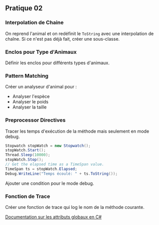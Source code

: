 ## Pratique 02

### Interpolation de Chaine
On reprend l'animal et on redéfinit le `ToString` avec une interpolation de chaîne. Si ce n'est pas déjà fait, créer une sous-classe.

### Enclos pour Type d'Animaux
Définir les enclos pour différents types d'animaux.

### Pattern Matching
Créer un analyseur d'animal pour :
- Analyser l'espèce
- Analyser le poids
- Analyser la taille

### Preprocessor Directives
Tracer les temps d'exécution de la méthode mais seulement en mode debug.

```csharp
Stopwatch stopWatch = new Stopwatch();
stopWatch.Start();
Thread.Sleep(10000);
stopWatch.Stop();
// Get the elapsed time as a TimeSpan value.
TimeSpan ts = stopWatch.Elapsed;
Debug.WriteLine("Temps écoulé: " + ts.ToString());
```

Ajouter une condition pour le mode debug.

### Fonction de Trace
Créer une fonction de trace qui log le nom de la méthode courante.

[Documentation sur les attributs globaux en C#](https://learn.microsoft.com/en-us/dotnet/csharp/language-reference/attributes/global)
